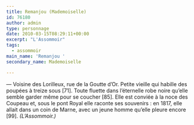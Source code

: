 ```yaml
---
title: Remanjou (Mademoiselle)
id: 76180
author: admin
type: personnage
date: 2010-03-15T08:29:11+00:00
excerpt: "L'Assommoir"
tags:
  - assommoir
main_name: 'Remanjou '
secondary_name: Mademoiselle

---
```

— Voisine des Lorilleux, rue de la Goutte d&rsquo;Or. Petite vieille qui habille des poupées à treize sous [71]. Toute fluette dans l&rsquo;éternelle robe noire qu&rsquo;elle semble garder même pour se coucher [85]. Elle est conviée à la noce des Coupeau et, sous le pont Royal elle raconte ses souvenirs : en 1817, elle allait dans un coin de Marne, avec un jeune homme qu&rsquo;elle pleure encore [99]. _(L&rsquo;Assommoir.)_